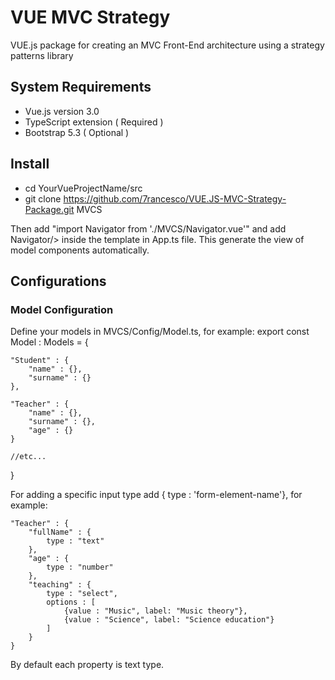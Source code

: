 # VUE MVC Strategy

VUE.js package for creating an MVC Front-End architecture using a strategy patterns library


## System Requirements

- Vue.js version 3.0 
- TypeScript extension ( Required )
- Bootstrap 5.3 ( Optional )


## Install

- cd YourVueProjectName/src
- git clone https://github.com/7rancesco/VUE.JS-MVC-Strategy-Package.git MVCS

Then add "import Navigator from './MVCS/Navigator.vue'" and add Navigator/> inside the template in App.ts file. This generate the view of model components automatically.


## Configurations


### Model Configuration

Define your models in MVCS/Config/Model.ts, for example: 
export const Model : Models = {

    "Student" : {
        "name" : {},
        "surname" : {}
    },

    "Teacher" : {
        "name" : {},
        "surname" : {},
        "age" : {}
    }

    //etc...
}

For adding a specific input type add { type : 'form-element-name'}, for example: 

    "Teacher" : {
        "fullName" : {
            type : "text"
        },
        "age" : {
            type : "number"
        },
        "teaching" : {
            type : "select",
            options : [
                {value : "Music", label: "Music theory"},
                {value : "Science", label: "Science education"}
            ]
        }
    }

By default each property is text type.